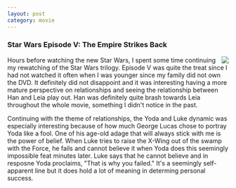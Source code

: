 ```yaml
---
layout: post
category: movie
---
```


### Star Wars Episode V: The Empire Strikes Back
<img align="right" class="blog" src="https://upload.wikimedia.org/wikipedia/en/3/3c/SW_-_Empire_Strikes_Back.jpg">

Hours before watching the new Star Wars, I spent some time continuing my rewatching
of the Star Wars trilogy. Episode V was quite the treat since I had not watched it
often when I was younger since my family did not own the DVD. It definitely did not
disappoint and it was interesting having a more mature perspective on relationships
and seeing the relationship between Han and Leia play out. Han was definitely
quite brash towards Leia throughout the whole movie, something I didn't notice
in the past.

Continuing with the theme of relationships, the Yoda and Luke dynamic was especially
interesting because of how much George Lucas chose to portray Yoda like a fool.
One of his age-old adage that will always stick with me is the power of belief. When
Luke tries to raise the X-Wing out of the swamp with the Force, he fails and cannot believe
it when Yoda does this seemingly impossible feat minutes later. Luke says that he cannot
believe and in resposne Yoda proclaims, "That is why you failed." It's a seemingly self-apparent
line but it does hold a lot of meaning in determing personal success.
